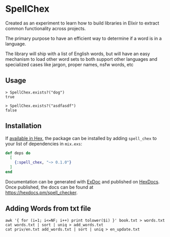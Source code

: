 # SpellChex

Created as an experiment to learn how to build libraries in Elixir to extract common functionality across projects.

The primary purpose to have an efficient way to determine if a word is in a language. 

The library will ship with a list of English words, but will have an easy mechanism to load other word sets to both support other languages and specialized cases like jargon, proper names, nsfw words, etc

## Usage

```
> SpellChex.exists?("dog")
true

> SpellChex.exists?("asdfasdf")
false
```



## Installation

If [available in Hex](https://hex.pm/docs/publish), the package can be installed
by adding `spell_chex` to your list of dependencies in `mix.exs`:

```elixir
def deps do
  [
    {:spell_chex, "~> 0.1.0"}
  ]
end
```

Documentation can be generated with [ExDoc](https://github.com/elixir-lang/ex_doc)
and published on [HexDocs](https://hexdocs.pm). Once published, the docs can
be found at <https://hexdocs.pm/spell_checker>.

## Adding Words from txt file

```
awk '{ for (i=1; i<=NF; i++) print tolower($i) }' book.txt > words.txt
cat words.txt | sort | uniq > add_words.txt
cat priv/en.txt add_words.txt | sort | uniq > en_update.txt
```


